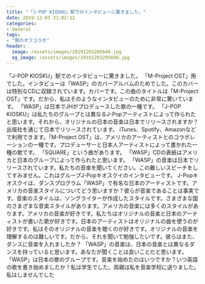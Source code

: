 ```yaml
---
title: "「J-POP KIOSKU」駅でのインタビューに驚きました。"
date: 2019-12-03 21:02:12
categories:
- General
tags:
- "闇のオフコラボ"
header:
  image: /assets/images/20191203205840.jpg
  og_image: /assets/images/20191203205840.jpg
---
```


「J-POP KIOSKU」駅でのインタビューに驚きました。 「M-Project OST」用でした。インタビューは「WASP」のカバーアルバムのためでした。このカバーは特別なCDに収録されています。カバーです。この曲のタイトルは「M-Project OST」です。だから、私はそのようなインタビューのために非常に驚いています。 「WASP」は日本でJHがプロデュースした歌の一種です。 「J-POP KIOSKU」は私たちのグループとは異なるJ-Popアーティストによって作られたと思います。それから、オリジナルの日本の音楽は日本でリリースされますか？出版社を通じて日本でリリースされています。 iTunes、Spotify、Amazonなどで利用できます。「M-Project OST」は、アメリカのアーティストとのコラボレーションの一種です。プロデューサーと日本人アーティストによって書かれた一種の歌です。 「SQUARE」という曲があります。 「WASP」CDの表紙はアメリカと日本のグループによって作られたと思います。 「WASP」の音楽は日本でリリースされています。私たちの音楽を聞いてください。この難しいスピーチをしてすみません。これはグループJ-Popキオスクイのインタビューです。 J-Popキオスクイは、ダンスプログラム「WASP」で有名な日本のアーティストです。アメリカの音楽スタイルについてどう思いますか？彼らが音楽であることは事実です。音楽のスタイルは、ソングライターが作成したスタイルです。さまざまな国のさまざまな音楽スタイルがあります。アメリカの音楽には多くのスタイルがあります。アメリカの音楽が好きです。私たちはオリジナルの音楽と日本のアーティストが書いた歌が好きです。日本のアーティストはオリジナルの曲を使うのが好きです。私はそのオリジナルの音楽を聴くのが好きです。オリジナルの音楽を理解するのは難しいです。だから、それを聞いて勉強したいです。彼らはまた、ダンスに音楽を入れましたか？ 「WASP」の音楽は、日本の音楽とは異なるダンスを持っていると思います。あなたが聞くことは良いことだと思います。 「WASP」は日本の歌のグループです。音楽を始めたのはいつですか？いつ英語の歌を書き始めましたか？私は学生でした。両親は私を音楽学校に送りました。私はしませんでした
